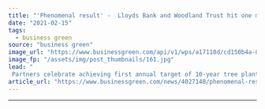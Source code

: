 ```yaml
---
title: "'Phenomenal result' -  Lloyds Bank and Woodland Trust hit one million tree-planting target"
date: "2021-02-15"
tags: 
  - business green
source: "business green"
image_url: "https://www.businessgreen.com/api/v1/wps/a17118d/cd150b4a-087f-4b3a-9ea3-f89de4e24a53/15/david-vig-qwHHOC2z5Xs-unsplash-185x114.jpg"
image_fp: "/assets/img/post_thumbnails/161.jpg"
lead: "
 Partners celebrate achieving first annual target of 10-year tree planting programme  ..."
article_url: "https://www.businessgreen.com/news/4027148/phenomenal-result-lloyds-bank-woodland-trust-hit-million-tree-planting-target"
---
```


---
